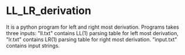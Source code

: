 # LL_LR_derivation

It is a python program for left and right most derivation. Programs takes three inputs: "ll.txt" contains LL(1) parsing table for left most derivation, "lr.txt" contains LR(1) parsing table for right most derivation. "input.txt" contains input strings.
